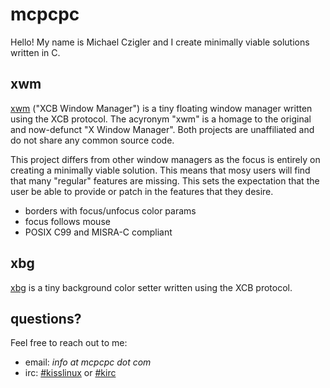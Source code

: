 # mcpcpc 

Hello! My name is Michael Czigler and I create minimally viable solutions written in C.

## xwm

[xwm](https://github.com/mcpcpc/xwm) ("XCB Window Manager") is a tiny floating window manager written using the XCB protocol. The acyronym "xwm" is a homage to the original and now-defunct "X Window Manager". Both projects are unaffiliated and do not share any common source code.

This project differs from other window managers as the focus is entirely on creating a minimally viable solution. This means that mosy users will find that many "regular" features are missing. This sets the expectation that the user be able to provide or patch in the features that they desire.  

* borders with focus/unfocus color params
* focus follows mouse
* POSIX C99 and MISRA-C compliant

## xbg

[xbg](https://github.com/mcpcpc/xbg) is a tiny background color setter written using the XCB protocol.

## questions?

Feel free to reach out to me:

* email: *info at mcpcpc dot com*
* irc: [#kisslinux](https://freenode.logbot.info/kisslinux) or [#kirc](https://freenode.logbot.info/kirc)
